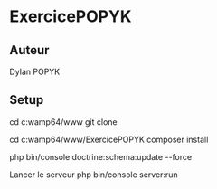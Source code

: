 # ExercicePOPYK

## Auteur

Dylan POPYK

## Setup

cd c:wamp64/www
git clone 

cd c:wamp64/www/ExercicePOPYK
composer install

php bin/console doctrine:schema:update --force

Lancer le serveur
php bin/console server:run
